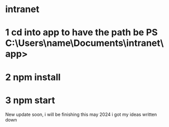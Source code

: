 # intranet
# 1 cd into app to have the path be PS C:\Users\name\Documents\intranet\app>
# 2 npm install 
# 3 npm start 
New update soon, i will be finishing this may 2024
i got my ideas written down

